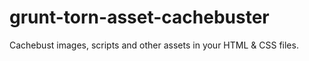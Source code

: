 # grunt-torn-asset-cachebuster
Cachebust images, scripts and other assets in your HTML &amp; CSS files.
